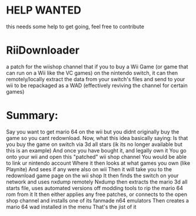 # HELP WANTED
this needs some help to get going, feel free to contribute

# RiiDownloader
a patch for the wiishop channel that if you to buy a Wii Game (or game that can run on a Wii like the VC games) on the nintendo switch, it can then remotely/locally extract the data from your switch's files and send to your wii to be repackaged as a WAD (effectively reviving the channel for certain games)

# Summary:

Say you want to get mario 64 on the wii but you didnt originally buy the game so you cant redownload.
Now, what this idea basically saying:
Is that you buy the game on switch via 3d all stars (ik its no longer available but this is an example)
And once you have bought it, and legally own it
You go onto your wii and open this "patched" wii shop channel
You would be able to link ur nintendo account
Where it then looks at what games you own (like Playnite)
And sees if any were also on wii
Then it will take you to the redownload game page on the wii shop
It then finds the switch on your network and uses nxdump remotely
Nxdump then extracts the mario 3d all starts file, uses automated versions off modding tools to rip the mario 64 rom from it
It then either applies any free patches, or connects to the open shop channel and installs one of its fanmade n64 emulators
Then creates a mario 64 wad installed in the menu
That's the jist of it
